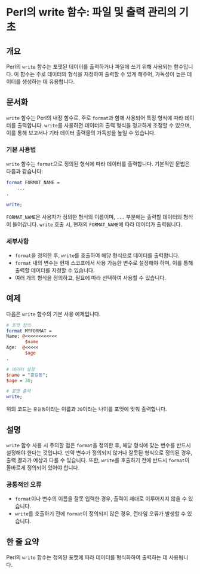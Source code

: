 <!--
Meta Description: # Perl의 write 함수: 파일 및 출력 관리의 기초 ## 개요 Perl의 `write` 함수는 포맷된 데이터를 출력하거나 파일에 쓰기 위해 사용되는 함수입니다. 이 함수는 주로 데이터의 형식을 지정하여 출력할 수 있게 해주어, 가독성이 높은 데이터를 생성하는 데...
Meta Keywords: write, format, 데이터를, 있습니다, 함수는
-->

# Perl의 write 함수: 파일 및 출력 관리의 기초

## 개요
Perl의 `write` 함수는 포맷된 데이터를 출력하거나 파일에 쓰기 위해 사용되는 함수입니다. 이 함수는 주로 데이터의 형식을 지정하여 출력할 수 있게 해주어, 가독성이 높은 데이터를 생성하는 데 유용합니다.

## 문서화
`write` 함수는 Perl의 내장 함수로, 주로 `format`과 함께 사용되어 특정 형식에 따라 데이터를 출력합니다. `write`를 사용하면 데이터의 출력 형식을 정교하게 조정할 수 있으며, 이를 통해 보고서나 기타 데이터 출력물의 가독성을 높일 수 있습니다.

### 기본 사용법
`write` 함수는 `format`으로 정의된 형식에 따라 데이터를 출력합니다. 기본적인 문법은 다음과 같습니다:

```perl
format FORMAT_NAME = 
    ...
.

write;
```

`FORMAT_NAME`은 사용자가 정의한 형식의 이름이며, `...` 부분에는 출력할 데이터의 형식이 들어갑니다. `write` 호출 시, 현재의 `FORMAT_NAME`에 따라 데이터가 출력됩니다.

### 세부사항
- `format`을 정의한 후, `write`를 호출하여 해당 형식으로 데이터를 출력합니다.
- `format` 내의 변수는 현재 스코프에서 사용 가능한 변수로 설정해야 하며, 이를 통해 출력할 데이터를 지정할 수 있습니다.
- 여러 개의 형식을 정의하고, 필요에 따라 선택하여 사용할 수 있습니다.

## 예제
다음은 `write` 함수의 기본 사용 예제입니다.

```perl
# 포맷 정의
format MYFORMAT =
Name: @<<<<<<<<<<<<
       $name
Age:  @<<<<<
       $age
.

# 데이터 설정
$name = "홍길동";
$age = 30;

# 포맷 출력
write;
```

위의 코드는 `홍길동`이라는 이름과 `30`이라는 나이를 포맷에 맞춰 출력합니다.

## 설명
`write` 함수 사용 시 주의할 점은 `format`을 정의한 후, 해당 형식에 맞는 변수를 반드시 설정해야 한다는 것입니다. 만약 변수가 정의되지 않거나 잘못된 형식으로 정의된 경우, 출력 결과가 예상과 다를 수 있습니다. 또한, `write`를 호출하기 전에 반드시 `format`이 올바르게 정의되어 있어야 합니다.

### 공통적인 오류
- `format`이나 변수의 이름을 잘못 입력한 경우, 출력이 제대로 이루어지지 않을 수 있습니다.
- `write`를 호출하기 전에 `format`이 정의되지 않은 경우, 런타임 오류가 발생할 수 있습니다.

## 한 줄 요약
Perl의 `write` 함수는 정의된 포맷에 따라 데이터를 형식화하여 출력하는 데 사용됩니다.